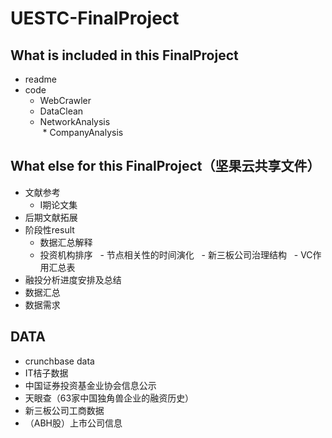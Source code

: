 # UESTC-FinalProject

## What is included in this FinalProject
* readme
* code  
  * WebCrawler
  * DataClean
  * NetworkAnalysis  
  * CompanyAnalysis

## What else for this FinalProject（坚果云共享文件）
* 文献参考
  * I期论文集
* 后期文献拓展
* 阶段性result
   - 数据汇总解释
   - 投资机构排序
   - 节点相关性的时间演化
   - 新三板公司治理结构
   - VC作用汇总表
* 融投分析进度安排及总结
* 数据汇总
* 数据需求

## DATA
 - crunchbase data
 - IT桔子数据
 - 中国证券投资基金业协会信息公示
 - 天眼查（63家中国独角兽企业的融资历史）
 - 新三板公司工商数据
 - （ABH股）上市公司信息
